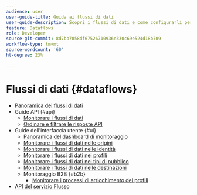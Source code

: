 ```yaml
---
audience: user
user-guide-title: Guida ai flussi di dati
user-guide-description: Scopri i flussi di dati e come configurarli per i diversi servizi.
feature: Dataflows
role: Developer
source-git-commit: 8d7bb7058df67526710936e330c69e524d18b709
workflow-type: tm+mt
source-wordcount: '60'
ht-degree: 23%

---
```



# Flussi di dati {#dataflows}

- [Panoramica dei flussi di dati](./home.md)
- Guide API {#api}
   - [Monitorare i flussi di dati](./api/monitor.md)
   - [Ordinare e filtrare le risposte API](./api/sort-and-filter.md)
- Guide dell’interfaccia utente {#ui}
   - [Panoramica del dashboard di monitoraggio](./ui/monitor.md)
   - [Monitorare i flussi di dati nelle origini](./ui/monitor-sources.md)
   - [Monitorare i flussi di dati nelle identità](./ui/monitor-identities.md)
   - [Monitorare i flussi di dati nei profili](./ui/monitor-profiles.md)
   - [Monitorare i flussi di dati nei tipi di pubblico](./ui/monitor-audiences.md)
   - [Monitorare i flussi di dati nelle destinazioni](./ui/monitor-destinations.md)
   - Monitoraggio B2B {#b2b}
      - [Monitorare i processi di arricchimento dei profili](./ui/b2b/monitor-profile-enrichment.md)
- [API del servizio Flusso](https://www.adobe.io/experience-platform-apis/references/flow-service/)